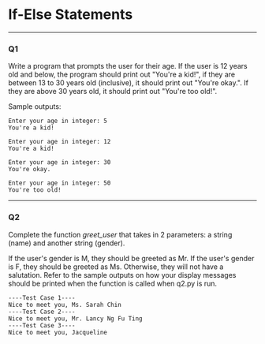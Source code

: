 <b><h1>If-Else Statements</h1></b>
<hr>
<h3>Q1</h3>
Write a program that prompts the user for their age. If the user is 12 years old and below, the program should print out "You're a kid!", if they are between 13 to 30 years old (inclusive), it should print out "You're okay.". If they are above 30 years old, it should print out "You're too old!".

Sample outputs:
```
Enter your age in integer: 5
You're a kid!
```
```
Enter your age in integer: 12
You're a kid!
```
```
Enter your age in integer: 30
You're okay.
```
```
Enter your age in integer: 50
You're too old!
```
<hr>
<h3>Q2</h3>
Complete the function <i>greet_user</i> that takes in 2 parameters: a string (name) and another string (gender).

If the user's gender is M, they should be greeted as Mr.
If the user's gender is F, they should be greeted as Ms.
Otherwise, they will not have a salutation. Refer to the sample outputs on how your display messages should be printed when the function is called when q2.py is run.
```
----Test Case 1----
Nice to meet you, Ms. Sarah Chin
----Test Case 2----
Nice to meet you, Mr. Lancy Ng Fu Ting
----Test Case 3----
Nice to meet you, Jacqueline
```
